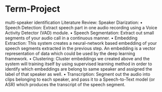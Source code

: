 # Term-Project
multi-speaker identification 
Literature Review:
Speaker Diarization:
•	Speech Detection: Extract speech part in one audio recording using a Voice Activity Detector (VAD) module.
•	Speech Segmentation: Extract out small segments of your audio call in a continuous manner.
•	Embedding Extraction: This system creates a neural-network based embedding of your speech segments extracted in the previous step. An embedding is a vector representation of data which could be used by the deep learning framework.
•	Clustering: Cluster embeddings we created above and the system will training itself by using supervised learning method in order to identify which embeddings are belong to same speaker and assigned the label of that speaker as well.
•	Transcription: Segment out the audio into clips belonging to each speaker, and pass it to a Speech-to-Text model (or ASR) which produces the transcript of the speech segment.
